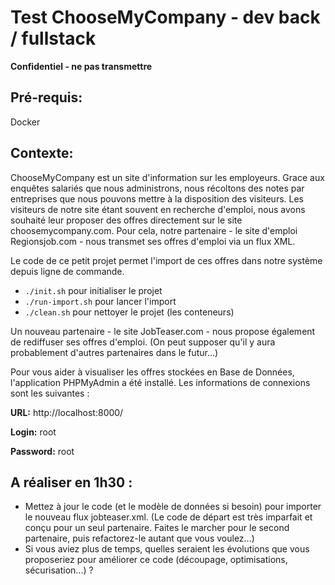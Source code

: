 # Test ChooseMyCompany - dev back / fullstack #

**Confidentiel - ne pas transmettre**


Pré-requis:
---
Docker


Contexte:
---
ChooseMyCompany est un site d'information sur les employeurs.
Grace aux enquêtes salariés que nous administrons, nous récoltons des notes par entreprises que nous pouvons mettre à la disposition des visiteurs.
Les visiteurs de notre site étant souvent en recherche d'emploi, nous avons souhaité leur proposer des offres directement sur le site choosemycompany.com.
Pour cela, notre partenaire - le site d'emploi Regionsjob.com - nous transmet ses offres d'emploi via un flux XML.
 
Le code de ce petit projet permet l'import de ces offres dans notre système depuis ligne de commande.
- `./init.sh` pour initialiser le projet
- `./run-import.sh` pour lancer l'import
- `./clean.sh` pour nettoyer le projet (les conteneurs)

Un nouveau partenaire - le site JobTeaser.com - nous propose également de rediffuser ses offres d'emploi.
(On peut supposer qu'il y aura probablement d'autres partenaires dans le futur…)

Pour vous aider à visualiser les offres stockées en Base de Données, l'application PHPMyAdmin a été installé. 
Les informations de connexions sont les suivantes :

**URL:** http://localhost:8000/

**Login:** root

**Password:** root

A réaliser en 1h30 :
---
- Mettez à jour le code (et le modèle de données si besoin) pour importer le nouveau flux jobteaser.xml.
(Le code de départ est très imparfait et conçu pour un seul partenaire. Faites le marcher pour le second partenaire, puis refactorez-le autant que vous voulez...)
- Si vous aviez plus de temps, quelles seraient les évolutions que vous proposeriez pour améliorer ce code (découpage, optimisations, sécurisation...) ?
